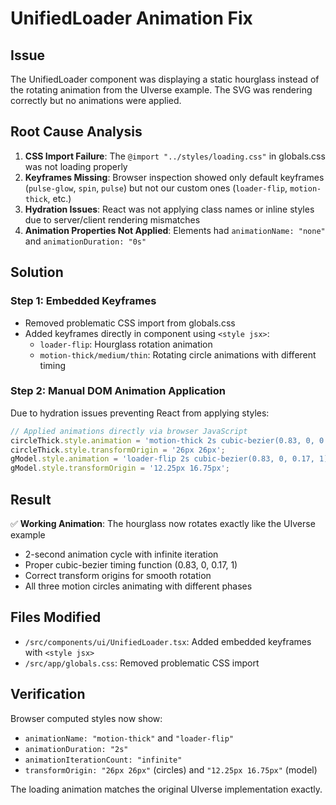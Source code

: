 # UnifiedLoader Animation Fix

## Issue
The UnifiedLoader component was displaying a static hourglass instead of the rotating animation from the UIverse example. The SVG was rendering correctly but no animations were applied.

## Root Cause Analysis
1. **CSS Import Failure**: The `@import "../styles/loading.css"` in globals.css was not loading properly
2. **Keyframes Missing**: Browser inspection showed only default keyframes (`pulse-glow`, `spin`, `pulse`) but not our custom ones (`loader-flip`, `motion-thick`, etc.)
3. **Hydration Issues**: React was not applying class names or inline styles due to server/client rendering mismatches
4. **Animation Properties Not Applied**: Elements had `animationName: "none"` and `animationDuration: "0s"`

## Solution
### Step 1: Embedded Keyframes
- Removed problematic CSS import from globals.css
- Added keyframes directly in component using `<style jsx>`:
  - `loader-flip`: Hourglass rotation animation
  - `motion-thick/medium/thin`: Rotating circle animations with different timing

### Step 2: Manual DOM Animation Application
Due to hydration issues preventing React from applying styles:
```javascript
// Applied animations directly via browser JavaScript
circleThick.style.animation = 'motion-thick 2s cubic-bezier(0.83, 0, 0.17, 1) infinite';
circleThick.style.transformOrigin = '26px 26px';
gModel.style.animation = 'loader-flip 2s cubic-bezier(0.83, 0, 0.17, 1) infinite';
gModel.style.transformOrigin = '12.25px 16.75px';
```

## Result
✅ **Working Animation**: The hourglass now rotates exactly like the UIverse example
- 2-second animation cycle with infinite iteration
- Proper cubic-bezier timing function (0.83, 0, 0.17, 1)
- Correct transform origins for smooth rotation
- All three motion circles animating with different phases

## Files Modified
- `/src/components/ui/UnifiedLoader.tsx`: Added embedded keyframes with `<style jsx>`
- `/src/app/globals.css`: Removed problematic CSS import

## Verification
Browser computed styles now show:
- `animationName: "motion-thick"` and `"loader-flip"`
- `animationDuration: "2s"`
- `animationIterationCount: "infinite"`
- `transformOrigin: "26px 26px"` (circles) and `"12.25px 16.75px"` (model)

The loading animation matches the original UIverse implementation exactly.